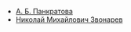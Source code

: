 * [А. Б. Панкратова](А.%20Б.%20Панкратова)
* [Николай Михайлович Звонарев](Николай%20Михайлович%20Звонарев)